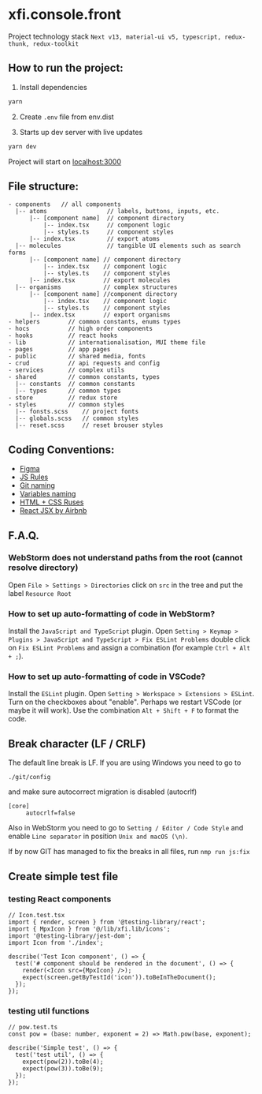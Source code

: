 # xfi.console.front

Project technology stack
`Next v13, material-ui v5, typescript, redux-thunk, redux-toolkit`

## How to run the project:

1. Install dependencies

```bash
yarn
```

2. Create `.env` file  from env.dist

3. Starts up dev server with live updates

```bash
yarn dev
```

Project will start on [localhost:3000](http://localhost:3000)

## File structure:

```
- components   // all components
  |-- atoms                 // labels, buttons, inputs, etc.
      |-- [component name]  // component directory
          |-- index.tsx     // component logic
          |-- styles.ts     // component styles
      |-- index.tsx         // export atoms
  |-- molecules             // tangible UI elements such as search forms
      |-- [component name] // component directory
          |-- index.tsx    // component logic
          |-- styles.ts    // component styles
      |-- index.tsx        // export molecules
  |-- organisms            // complex structures
      |-- [component name] //component directory
          |-- index.tsx    // component logic
          |-- styles.ts    // component styles
      |-- index.tsx        // export organisms
- helpers        // common constants, enums types
- hocs           // high order components
- hooks          // react hooks
- lib            // internationalisation, MUI theme file
- pages          // app pages
- public         // shared media, fonts
- crud           // api requests and config
- services       // complex utils
- shared         // common constants, types
  |-- constants  // common constants
  |-- types      // common types
- store          // redux store
- styles         // common styles
  |-- fonsts.scss    // project fonts
  |-- globals.scss   // common styles
  |-- reset.scss     // reset brouser styles
```


## Coding Conventions:

- [Figma](https://www.figma.com/file/oiP0tGSKYNwwT4kh0sGuXw/console.mineplex.io?node-id=130%3A14977&mode=dev)
- [JS Rules](https://confluence.fasttech.dev/display/MIN/UI+JS+Rules)
- [Git naming](https://confluence.fasttech.dev/display/MIN/Git+naming)
- [Variables naming](https://confluence.fasttech.dev/display/MIN/Variables+naming)
- [HTML + CSS Ruses](https://codeguide.academy/html-css.html)
- [React JSX by Airbnb](https://codeguide.academy/html-css.html)

## F.A.Q.

### WebStorm does not understand paths from the root (cannot resolve directory)

Open `File > Settings > Directories` click on `src` in the tree and put the label `Resource Root`

### How to set up auto-formatting of code in WebStorm?

Install the `JavaScript and TypeScript` plugin. Open `Setting > Keymap > Plugins > JavaScript and TypeScript > Fix ESLint Problems` double click on `Fix ESLint Problems` and assign a combination (for example `Ctrl + Alt + ;`).

### How to set up auto-formatting of code in VSCode?

Install the `ESLint` plugin. Open `Setting > Workspace > Extensions > ESLint`. Turn on the checkboxes about "enable". Perhaps we restart VSCode (or maybe it will work). Use the combination `Alt + Shift + F` to format the code.


## Break character (LF / CRLF)

The default line break is LF. If you are using Windows you need to go to

```
./git/config
```

and make sure autocorrect migration is disabled (autocrlf)

```
[core]
     autocrlf=false
```

Also in WebStorm you need to go to `Setting / Editor / Code Style` and enable `Line separator` in position `Unix and macOS (\n)`.

If by now GIT has managed to fix the breaks in all files, run `nmp run js:fix`

## Create simple test file

### testing React components
```
// Icon.test.tsx
import { render, screen } from '@testing-library/react';
import { MpxIcon } from '@/lib/xfi.lib/icons';
import '@testing-library/jest-dom';
import Icon from './index';

describe('Test Icon component', () => {
  test('# component should be rendered in the document', () => {
    render(<Icon src={MpxIcon} />);
    expect(screen.getByTestId('icon')).toBeInTheDocument();
  });
});
```

### testing util functions
```
// pow.test.ts
const pow = (base: number, exponent = 2) => Math.pow(base, exponent);

describe('Simple test', () => {
  test('test util', () => {
    expect(pow(2)).toBe(4);
    expect(pow(3)).toBe(9);
  });
});

